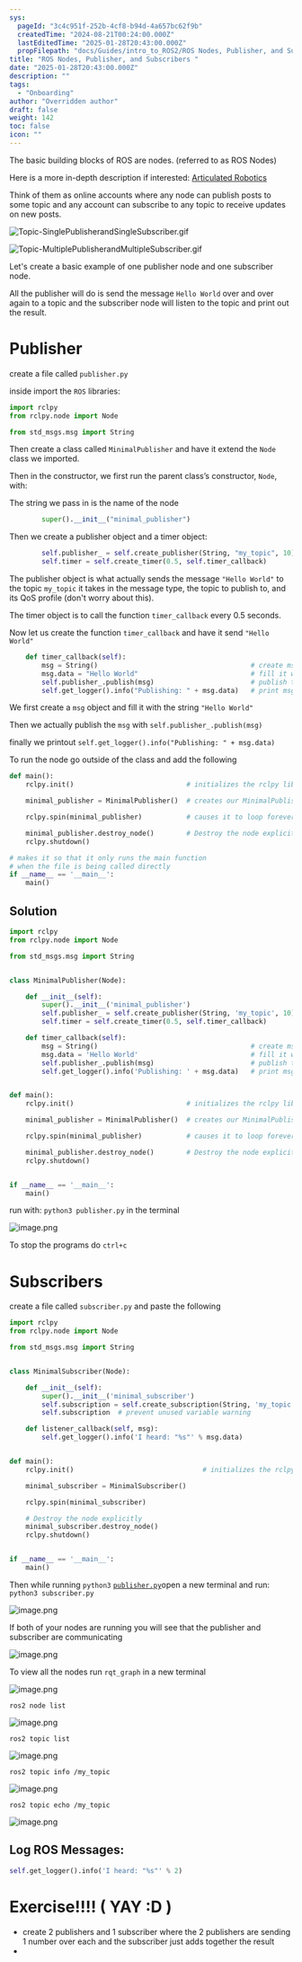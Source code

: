```yaml
---
sys:
  pageId: "3c4c951f-252b-4cf8-b94d-4a657bc62f9b"
  createdTime: "2024-08-21T00:24:00.000Z"
  lastEditedTime: "2025-01-28T20:43:00.000Z"
  propFilepath: "docs/Guides/intro_to_ROS2/ROS Nodes, Publisher, and Subscribers .md"
title: "ROS Nodes, Publisher, and Subscribers "
date: "2025-01-28T20:43:00.000Z"
description: ""
tags:
  - "Onboarding"
author: "Overridden author"
draft: false
weight: 142
toc: false
icon: ""
---
```


The basic building blocks of ROS are nodes. (referred to as ROS Nodes)

Here is a more in-depth description if interested: [Articulated Robotics](https://articulatedrobotics.xyz/tutorials/ready-for-ros/ros-overview#2-nodes)

Think of them as online accounts where any node can publish posts to some topic and any account can subscribe to any topic to receive updates on new posts.

![Topic-SinglePublisherandSingleSubscriber.gif](https://docs.ros.org/en/humble/_images/Topic-SinglePublisherandSingleSubscriber.gif)

![Topic-MultiplePublisherandMultipleSubscriber.gif](https://docs.ros.org/en/humble/_images/Topic-MultiplePublisherandMultipleSubscriber.gif)

Let's create a basic example of one publisher node and one subscriber node.

All the publisher will do is send the message `Hello World` over and over again to a topic and the subscriber node will listen to the topic and print out the result.

# Publisher

create a file called `publisher.py` 

inside import the `ROS` libraries:

```python
import rclpy
from rclpy.node import Node

from std_msgs.msg import String
```

Then create a class called `MinimalPublisher` and have it extend the `Node` class we imported.

Then in the constructor, we first run the parent class’s constructor, `Node`, with:

The string we pass in is the name of the node

```python
        super().__init__("minimal_publisher")
```

Then we create a publisher object and a timer object:

```python
        self.publisher_ = self.create_publisher(String, "my_topic", 10)
        self.timer = self.create_timer(0.5, self.timer_callback)
```

The publisher object is what actually sends the message `"Hello World"` to the topic `my_topic` it takes in the message type, the topic to publish to, and its QoS profile (don't worry about this).

The timer object is to call the function `timer_callback` every 0.5 seconds.

Now let us create the function `timer_callback` and have it send `"Hello World"`

```python
    def timer_callback(self):
        msg = String()                                      # create msg object
        msg.data = "Hello World"                            # fill it with data
        self.publisher_.publish(msg)                        # publish the message
        self.get_logger().info("Publishing: " + msg.data)   # print msg
```

We first create a `msg` object and fill it with the string `"Hello World"`

Then we actually publish the `msg` with `self.publisher_.publish(msg)`

finally we printout `self.get_logger().info("Publishing: " + msg.data)`

To run the node go outside of the class and add the following

```python
def main():
    rclpy.init()                            # initializes the rclpy library

    minimal_publisher = MinimalPublisher()  # creates our MinimalPublisher object

    rclpy.spin(minimal_publisher)           # causes it to loop forever

    minimal_publisher.destroy_node()        # Destroy the node explicitly
    rclpy.shutdown()

# makes it so that it only runs the main function
# when the file is being called directly
if __name__ == '__main__': 
    main()
```

## Solution

```python
import rclpy
from rclpy.node import Node

from std_msgs.msg import String


class MinimalPublisher(Node):

    def __init__(self):
        super().__init__('minimal_publisher')
        self.publisher_ = self.create_publisher(String, 'my_topic', 10)
        self.timer = self.create_timer(0.5, self.timer_callback)

    def timer_callback(self):
        msg = String()                                      # create msg object
        msg.data = 'Hello World'                            # fill it with data
        self.publisher_.publish(msg)                        # publish the message
        self.get_logger().info('Publishing: ' + msg.data)   # print msg


def main():
    rclpy.init()                            # initializes the rclpy library

    minimal_publisher = MinimalPublisher()  # creates our MinimalPublisher object

    rclpy.spin(minimal_publisher)           # causes it to loop forever

    minimal_publisher.destroy_node()        # Destroy the node explicitly
    rclpy.shutdown()


if __name__ == '__main__':
    main()
```

run with: `python3 publisher.py` in the terminal

![image.png](https://prod-files-secure.s3.us-west-2.amazonaws.com/d518164a-d88e-44d1-a4ee-3adb3bd8bce0/9214accb-ad5b-44f1-a31c-b3167c59138b/image.png?X-Amz-Algorithm=AWS4-HMAC-SHA256&X-Amz-Content-Sha256=UNSIGNED-PAYLOAD&X-Amz-Credential=ASIAZI2LB466YX74ZHFW%2F20250226%2Fus-west-2%2Fs3%2Faws4_request&X-Amz-Date=20250226T181107Z&X-Amz-Expires=3600&X-Amz-Security-Token=IQoJb3JpZ2luX2VjECoaCXVzLXdlc3QtMiJHMEUCIGZwZ%2BaI17KmB7Z4We5S9gULRHOdtmrokK67dwEdylP4AiEAhfCnEJO3kQ7N3F%2FY7DRdhjkD3KGBlqfkh4R9s0hh1CMq%2FwMIYxAAGgw2Mzc0MjMxODM4MDUiDGDqFCy0CYq2MlfcRCrcA%2B0tc8%2F07uhmrlD4JpsUJSrRJ%2FBd9ZlkF0ij2hB%2F496Scsk6jA823DsL%2FuIbmOcLVXls0%2FpDZ3IMQ4CwRt7V2rqvCjSjIsZgw8TF3p2TwZyAXhONgveLcLDjwy8TglxtZ3BPO1J9h5zkv5sBpoUfui9pyWwnNSlVlQEdUG3y9ilnQIhzlEC9dpyT5MR%2F94m5eHDTajt8k9lArEmaWWprT%2BJivNUTyX2z5hoMiNZO8N02cHGRJPMXPa9ucj2nLV%2Bsf69U%2B1os6kbooDU6UzzBLLfYz1Clh9CuCq3yRJNCPUdx%2BeaK3MDUCXfxpkcvlamGSapITLNw8DjKiib%2BG70SosCxEFLrY6wRm8zkyikUzxgo5Ik3Rz7s6HmIkZPiFVMbvC3GLx6nodVG6xZ9fn8Qw53s9APJbHECA2rUL7nQA7pz8eKIU5%2BeDraLqITG1rxFnkhTXS5w0dByqcN4s9FMssEpVGE4jRbIwrgHVg71BDHNoz%2FjPs9sOyMxDHgiGJvYROEwZOrRGmQ3w0bP8dHNy9Om6iL9%2BDz96WKbNbzmtLCcZXc1CB%2FOdtNarSZG%2FmxF17%2FZB16Hv%2BQF%2B7ISkftJO8XKyWlBV7r%2F0fe%2BfmadMVSQVYXWOBYNZdgjJsxrMMCo%2Fb0GOqUB63plCcMspW3wu3B5ECSKjeHa80o0Lu3GQYeA69ez4ChaHKHUFYJ0pMxWuzaQqQVDIeLEz%2B%2FLdUf6nrUkBiSmdw5oIV6xOgkiSkWydtYFvJkYdIavDaJ4v5gxjCCKlNrEB3M8HuDTrOUjnJ8i8%2Fqac3Pz43Paf%2BgLia6zo9QgSydwg49CFQSGmkcJZaMfeMUkmxsU%2BVEnFfgBcZUmanQUQjDyTHRN&X-Amz-Signature=398076dd1c51227dbb98fdf4c2deb71db58a37c84e27ab95eb7cb6eb08e66097&X-Amz-SignedHeaders=host&x-id=GetObject)

To stop the programs do `ctrl+c`

# Subscribers

create a file called `subscriber.py` and paste the following

```python
import rclpy
from rclpy.node import Node

from std_msgs.msg import String


class MinimalSubscriber(Node):

    def __init__(self):
        super().__init__('minimal_subscriber')
        self.subscription = self.create_subscription(String, 'my_topic', self.listener_callback, 10)
        self.subscription  # prevent unused variable warning

    def listener_callback(self, msg):
        self.get_logger().info('I heard: "%s"' % msg.data)


def main():
    rclpy.init()                                # initializes the rclpy library

    minimal_subscriber = MinimalSubscriber()

    rclpy.spin(minimal_subscriber)

    # Destroy the node explicitly
    minimal_subscriber.destroy_node()
    rclpy.shutdown()


if __name__ == '__main__':
    main()
```

Then while running `python3` [`publisher.py`](http://publisher.py/)open a new terminal and run: `python3 subscriber.py` 

![image.png](https://prod-files-secure.s3.us-west-2.amazonaws.com/d518164a-d88e-44d1-a4ee-3adb3bd8bce0/611fccf2-c738-4dbd-94e9-98f209092866/image.png?X-Amz-Algorithm=AWS4-HMAC-SHA256&X-Amz-Content-Sha256=UNSIGNED-PAYLOAD&X-Amz-Credential=ASIAZI2LB466YX74ZHFW%2F20250226%2Fus-west-2%2Fs3%2Faws4_request&X-Amz-Date=20250226T181108Z&X-Amz-Expires=3600&X-Amz-Security-Token=IQoJb3JpZ2luX2VjECoaCXVzLXdlc3QtMiJHMEUCIGZwZ%2BaI17KmB7Z4We5S9gULRHOdtmrokK67dwEdylP4AiEAhfCnEJO3kQ7N3F%2FY7DRdhjkD3KGBlqfkh4R9s0hh1CMq%2FwMIYxAAGgw2Mzc0MjMxODM4MDUiDGDqFCy0CYq2MlfcRCrcA%2B0tc8%2F07uhmrlD4JpsUJSrRJ%2FBd9ZlkF0ij2hB%2F496Scsk6jA823DsL%2FuIbmOcLVXls0%2FpDZ3IMQ4CwRt7V2rqvCjSjIsZgw8TF3p2TwZyAXhONgveLcLDjwy8TglxtZ3BPO1J9h5zkv5sBpoUfui9pyWwnNSlVlQEdUG3y9ilnQIhzlEC9dpyT5MR%2F94m5eHDTajt8k9lArEmaWWprT%2BJivNUTyX2z5hoMiNZO8N02cHGRJPMXPa9ucj2nLV%2Bsf69U%2B1os6kbooDU6UzzBLLfYz1Clh9CuCq3yRJNCPUdx%2BeaK3MDUCXfxpkcvlamGSapITLNw8DjKiib%2BG70SosCxEFLrY6wRm8zkyikUzxgo5Ik3Rz7s6HmIkZPiFVMbvC3GLx6nodVG6xZ9fn8Qw53s9APJbHECA2rUL7nQA7pz8eKIU5%2BeDraLqITG1rxFnkhTXS5w0dByqcN4s9FMssEpVGE4jRbIwrgHVg71BDHNoz%2FjPs9sOyMxDHgiGJvYROEwZOrRGmQ3w0bP8dHNy9Om6iL9%2BDz96WKbNbzmtLCcZXc1CB%2FOdtNarSZG%2FmxF17%2FZB16Hv%2BQF%2B7ISkftJO8XKyWlBV7r%2F0fe%2BfmadMVSQVYXWOBYNZdgjJsxrMMCo%2Fb0GOqUB63plCcMspW3wu3B5ECSKjeHa80o0Lu3GQYeA69ez4ChaHKHUFYJ0pMxWuzaQqQVDIeLEz%2B%2FLdUf6nrUkBiSmdw5oIV6xOgkiSkWydtYFvJkYdIavDaJ4v5gxjCCKlNrEB3M8HuDTrOUjnJ8i8%2Fqac3Pz43Paf%2BgLia6zo9QgSydwg49CFQSGmkcJZaMfeMUkmxsU%2BVEnFfgBcZUmanQUQjDyTHRN&X-Amz-Signature=a62379f741176103ac99812b46c2faa032a6869fa23a2b579f65456c36a95947&X-Amz-SignedHeaders=host&x-id=GetObject)

If both of your nodes are running you will see that the publisher and subscriber are communicating

![image.png](https://prod-files-secure.s3.us-west-2.amazonaws.com/d518164a-d88e-44d1-a4ee-3adb3bd8bce0/eea428b5-1cf0-43bb-a30b-81cbaf6c5c78/image.png?X-Amz-Algorithm=AWS4-HMAC-SHA256&X-Amz-Content-Sha256=UNSIGNED-PAYLOAD&X-Amz-Credential=ASIAZI2LB466YX74ZHFW%2F20250226%2Fus-west-2%2Fs3%2Faws4_request&X-Amz-Date=20250226T181107Z&X-Amz-Expires=3600&X-Amz-Security-Token=IQoJb3JpZ2luX2VjECoaCXVzLXdlc3QtMiJHMEUCIGZwZ%2BaI17KmB7Z4We5S9gULRHOdtmrokK67dwEdylP4AiEAhfCnEJO3kQ7N3F%2FY7DRdhjkD3KGBlqfkh4R9s0hh1CMq%2FwMIYxAAGgw2Mzc0MjMxODM4MDUiDGDqFCy0CYq2MlfcRCrcA%2B0tc8%2F07uhmrlD4JpsUJSrRJ%2FBd9ZlkF0ij2hB%2F496Scsk6jA823DsL%2FuIbmOcLVXls0%2FpDZ3IMQ4CwRt7V2rqvCjSjIsZgw8TF3p2TwZyAXhONgveLcLDjwy8TglxtZ3BPO1J9h5zkv5sBpoUfui9pyWwnNSlVlQEdUG3y9ilnQIhzlEC9dpyT5MR%2F94m5eHDTajt8k9lArEmaWWprT%2BJivNUTyX2z5hoMiNZO8N02cHGRJPMXPa9ucj2nLV%2Bsf69U%2B1os6kbooDU6UzzBLLfYz1Clh9CuCq3yRJNCPUdx%2BeaK3MDUCXfxpkcvlamGSapITLNw8DjKiib%2BG70SosCxEFLrY6wRm8zkyikUzxgo5Ik3Rz7s6HmIkZPiFVMbvC3GLx6nodVG6xZ9fn8Qw53s9APJbHECA2rUL7nQA7pz8eKIU5%2BeDraLqITG1rxFnkhTXS5w0dByqcN4s9FMssEpVGE4jRbIwrgHVg71BDHNoz%2FjPs9sOyMxDHgiGJvYROEwZOrRGmQ3w0bP8dHNy9Om6iL9%2BDz96WKbNbzmtLCcZXc1CB%2FOdtNarSZG%2FmxF17%2FZB16Hv%2BQF%2B7ISkftJO8XKyWlBV7r%2F0fe%2BfmadMVSQVYXWOBYNZdgjJsxrMMCo%2Fb0GOqUB63plCcMspW3wu3B5ECSKjeHa80o0Lu3GQYeA69ez4ChaHKHUFYJ0pMxWuzaQqQVDIeLEz%2B%2FLdUf6nrUkBiSmdw5oIV6xOgkiSkWydtYFvJkYdIavDaJ4v5gxjCCKlNrEB3M8HuDTrOUjnJ8i8%2Fqac3Pz43Paf%2BgLia6zo9QgSydwg49CFQSGmkcJZaMfeMUkmxsU%2BVEnFfgBcZUmanQUQjDyTHRN&X-Amz-Signature=1ad96b32374065998f3918dd9b0202006f6537bd81ccff16342dfe3d2cc775da&X-Amz-SignedHeaders=host&x-id=GetObject)

To view all the nodes run `rqt_graph` in a new terminal

![image.png](https://prod-files-secure.s3.us-west-2.amazonaws.com/d518164a-d88e-44d1-a4ee-3adb3bd8bce0/1d98e964-4318-4d62-b5c4-8c8f78368598/image.png?X-Amz-Algorithm=AWS4-HMAC-SHA256&X-Amz-Content-Sha256=UNSIGNED-PAYLOAD&X-Amz-Credential=ASIAZI2LB466YX74ZHFW%2F20250226%2Fus-west-2%2Fs3%2Faws4_request&X-Amz-Date=20250226T181107Z&X-Amz-Expires=3600&X-Amz-Security-Token=IQoJb3JpZ2luX2VjECoaCXVzLXdlc3QtMiJHMEUCIGZwZ%2BaI17KmB7Z4We5S9gULRHOdtmrokK67dwEdylP4AiEAhfCnEJO3kQ7N3F%2FY7DRdhjkD3KGBlqfkh4R9s0hh1CMq%2FwMIYxAAGgw2Mzc0MjMxODM4MDUiDGDqFCy0CYq2MlfcRCrcA%2B0tc8%2F07uhmrlD4JpsUJSrRJ%2FBd9ZlkF0ij2hB%2F496Scsk6jA823DsL%2FuIbmOcLVXls0%2FpDZ3IMQ4CwRt7V2rqvCjSjIsZgw8TF3p2TwZyAXhONgveLcLDjwy8TglxtZ3BPO1J9h5zkv5sBpoUfui9pyWwnNSlVlQEdUG3y9ilnQIhzlEC9dpyT5MR%2F94m5eHDTajt8k9lArEmaWWprT%2BJivNUTyX2z5hoMiNZO8N02cHGRJPMXPa9ucj2nLV%2Bsf69U%2B1os6kbooDU6UzzBLLfYz1Clh9CuCq3yRJNCPUdx%2BeaK3MDUCXfxpkcvlamGSapITLNw8DjKiib%2BG70SosCxEFLrY6wRm8zkyikUzxgo5Ik3Rz7s6HmIkZPiFVMbvC3GLx6nodVG6xZ9fn8Qw53s9APJbHECA2rUL7nQA7pz8eKIU5%2BeDraLqITG1rxFnkhTXS5w0dByqcN4s9FMssEpVGE4jRbIwrgHVg71BDHNoz%2FjPs9sOyMxDHgiGJvYROEwZOrRGmQ3w0bP8dHNy9Om6iL9%2BDz96WKbNbzmtLCcZXc1CB%2FOdtNarSZG%2FmxF17%2FZB16Hv%2BQF%2B7ISkftJO8XKyWlBV7r%2F0fe%2BfmadMVSQVYXWOBYNZdgjJsxrMMCo%2Fb0GOqUB63plCcMspW3wu3B5ECSKjeHa80o0Lu3GQYeA69ez4ChaHKHUFYJ0pMxWuzaQqQVDIeLEz%2B%2FLdUf6nrUkBiSmdw5oIV6xOgkiSkWydtYFvJkYdIavDaJ4v5gxjCCKlNrEB3M8HuDTrOUjnJ8i8%2Fqac3Pz43Paf%2BgLia6zo9QgSydwg49CFQSGmkcJZaMfeMUkmxsU%2BVEnFfgBcZUmanQUQjDyTHRN&X-Amz-Signature=081db91f63d347c667a88ef0394596f6ac50719800ae4047f00b7a9bece6ed94&X-Amz-SignedHeaders=host&x-id=GetObject)

`ros2 node list`

![image.png](https://prod-files-secure.s3.us-west-2.amazonaws.com/d518164a-d88e-44d1-a4ee-3adb3bd8bce0/680ac8cf-e6d9-4164-9ece-5b9a6fccffee/image.png?X-Amz-Algorithm=AWS4-HMAC-SHA256&X-Amz-Content-Sha256=UNSIGNED-PAYLOAD&X-Amz-Credential=ASIAZI2LB466YX74ZHFW%2F20250226%2Fus-west-2%2Fs3%2Faws4_request&X-Amz-Date=20250226T181107Z&X-Amz-Expires=3600&X-Amz-Security-Token=IQoJb3JpZ2luX2VjECoaCXVzLXdlc3QtMiJHMEUCIGZwZ%2BaI17KmB7Z4We5S9gULRHOdtmrokK67dwEdylP4AiEAhfCnEJO3kQ7N3F%2FY7DRdhjkD3KGBlqfkh4R9s0hh1CMq%2FwMIYxAAGgw2Mzc0MjMxODM4MDUiDGDqFCy0CYq2MlfcRCrcA%2B0tc8%2F07uhmrlD4JpsUJSrRJ%2FBd9ZlkF0ij2hB%2F496Scsk6jA823DsL%2FuIbmOcLVXls0%2FpDZ3IMQ4CwRt7V2rqvCjSjIsZgw8TF3p2TwZyAXhONgveLcLDjwy8TglxtZ3BPO1J9h5zkv5sBpoUfui9pyWwnNSlVlQEdUG3y9ilnQIhzlEC9dpyT5MR%2F94m5eHDTajt8k9lArEmaWWprT%2BJivNUTyX2z5hoMiNZO8N02cHGRJPMXPa9ucj2nLV%2Bsf69U%2B1os6kbooDU6UzzBLLfYz1Clh9CuCq3yRJNCPUdx%2BeaK3MDUCXfxpkcvlamGSapITLNw8DjKiib%2BG70SosCxEFLrY6wRm8zkyikUzxgo5Ik3Rz7s6HmIkZPiFVMbvC3GLx6nodVG6xZ9fn8Qw53s9APJbHECA2rUL7nQA7pz8eKIU5%2BeDraLqITG1rxFnkhTXS5w0dByqcN4s9FMssEpVGE4jRbIwrgHVg71BDHNoz%2FjPs9sOyMxDHgiGJvYROEwZOrRGmQ3w0bP8dHNy9Om6iL9%2BDz96WKbNbzmtLCcZXc1CB%2FOdtNarSZG%2FmxF17%2FZB16Hv%2BQF%2B7ISkftJO8XKyWlBV7r%2F0fe%2BfmadMVSQVYXWOBYNZdgjJsxrMMCo%2Fb0GOqUB63plCcMspW3wu3B5ECSKjeHa80o0Lu3GQYeA69ez4ChaHKHUFYJ0pMxWuzaQqQVDIeLEz%2B%2FLdUf6nrUkBiSmdw5oIV6xOgkiSkWydtYFvJkYdIavDaJ4v5gxjCCKlNrEB3M8HuDTrOUjnJ8i8%2Fqac3Pz43Paf%2BgLia6zo9QgSydwg49CFQSGmkcJZaMfeMUkmxsU%2BVEnFfgBcZUmanQUQjDyTHRN&X-Amz-Signature=c67448a2083a575104fae682862315cc5c5d1fc75b9a26f042907cc1141f40d2&X-Amz-SignedHeaders=host&x-id=GetObject)

`ros2 topic list`

![image.png](https://prod-files-secure.s3.us-west-2.amazonaws.com/d518164a-d88e-44d1-a4ee-3adb3bd8bce0/eee2ebe1-27ef-4a4a-96fb-2ca54126fb29/image.png?X-Amz-Algorithm=AWS4-HMAC-SHA256&X-Amz-Content-Sha256=UNSIGNED-PAYLOAD&X-Amz-Credential=ASIAZI2LB466YX74ZHFW%2F20250226%2Fus-west-2%2Fs3%2Faws4_request&X-Amz-Date=20250226T181108Z&X-Amz-Expires=3600&X-Amz-Security-Token=IQoJb3JpZ2luX2VjECoaCXVzLXdlc3QtMiJHMEUCIGZwZ%2BaI17KmB7Z4We5S9gULRHOdtmrokK67dwEdylP4AiEAhfCnEJO3kQ7N3F%2FY7DRdhjkD3KGBlqfkh4R9s0hh1CMq%2FwMIYxAAGgw2Mzc0MjMxODM4MDUiDGDqFCy0CYq2MlfcRCrcA%2B0tc8%2F07uhmrlD4JpsUJSrRJ%2FBd9ZlkF0ij2hB%2F496Scsk6jA823DsL%2FuIbmOcLVXls0%2FpDZ3IMQ4CwRt7V2rqvCjSjIsZgw8TF3p2TwZyAXhONgveLcLDjwy8TglxtZ3BPO1J9h5zkv5sBpoUfui9pyWwnNSlVlQEdUG3y9ilnQIhzlEC9dpyT5MR%2F94m5eHDTajt8k9lArEmaWWprT%2BJivNUTyX2z5hoMiNZO8N02cHGRJPMXPa9ucj2nLV%2Bsf69U%2B1os6kbooDU6UzzBLLfYz1Clh9CuCq3yRJNCPUdx%2BeaK3MDUCXfxpkcvlamGSapITLNw8DjKiib%2BG70SosCxEFLrY6wRm8zkyikUzxgo5Ik3Rz7s6HmIkZPiFVMbvC3GLx6nodVG6xZ9fn8Qw53s9APJbHECA2rUL7nQA7pz8eKIU5%2BeDraLqITG1rxFnkhTXS5w0dByqcN4s9FMssEpVGE4jRbIwrgHVg71BDHNoz%2FjPs9sOyMxDHgiGJvYROEwZOrRGmQ3w0bP8dHNy9Om6iL9%2BDz96WKbNbzmtLCcZXc1CB%2FOdtNarSZG%2FmxF17%2FZB16Hv%2BQF%2B7ISkftJO8XKyWlBV7r%2F0fe%2BfmadMVSQVYXWOBYNZdgjJsxrMMCo%2Fb0GOqUB63plCcMspW3wu3B5ECSKjeHa80o0Lu3GQYeA69ez4ChaHKHUFYJ0pMxWuzaQqQVDIeLEz%2B%2FLdUf6nrUkBiSmdw5oIV6xOgkiSkWydtYFvJkYdIavDaJ4v5gxjCCKlNrEB3M8HuDTrOUjnJ8i8%2Fqac3Pz43Paf%2BgLia6zo9QgSydwg49CFQSGmkcJZaMfeMUkmxsU%2BVEnFfgBcZUmanQUQjDyTHRN&X-Amz-Signature=b4b9395eff362e8c0427e376f4c3fc64289dc9471e85ef8f58ae94f6f94b6bf6&X-Amz-SignedHeaders=host&x-id=GetObject)

`ros2 topic info /my_topic`

![image.png](https://prod-files-secure.s3.us-west-2.amazonaws.com/d518164a-d88e-44d1-a4ee-3adb3bd8bce0/6288ef12-cb9e-406f-b9eb-65feed3a9011/image.png?X-Amz-Algorithm=AWS4-HMAC-SHA256&X-Amz-Content-Sha256=UNSIGNED-PAYLOAD&X-Amz-Credential=ASIAZI2LB466YX74ZHFW%2F20250226%2Fus-west-2%2Fs3%2Faws4_request&X-Amz-Date=20250226T181108Z&X-Amz-Expires=3600&X-Amz-Security-Token=IQoJb3JpZ2luX2VjECoaCXVzLXdlc3QtMiJHMEUCIGZwZ%2BaI17KmB7Z4We5S9gULRHOdtmrokK67dwEdylP4AiEAhfCnEJO3kQ7N3F%2FY7DRdhjkD3KGBlqfkh4R9s0hh1CMq%2FwMIYxAAGgw2Mzc0MjMxODM4MDUiDGDqFCy0CYq2MlfcRCrcA%2B0tc8%2F07uhmrlD4JpsUJSrRJ%2FBd9ZlkF0ij2hB%2F496Scsk6jA823DsL%2FuIbmOcLVXls0%2FpDZ3IMQ4CwRt7V2rqvCjSjIsZgw8TF3p2TwZyAXhONgveLcLDjwy8TglxtZ3BPO1J9h5zkv5sBpoUfui9pyWwnNSlVlQEdUG3y9ilnQIhzlEC9dpyT5MR%2F94m5eHDTajt8k9lArEmaWWprT%2BJivNUTyX2z5hoMiNZO8N02cHGRJPMXPa9ucj2nLV%2Bsf69U%2B1os6kbooDU6UzzBLLfYz1Clh9CuCq3yRJNCPUdx%2BeaK3MDUCXfxpkcvlamGSapITLNw8DjKiib%2BG70SosCxEFLrY6wRm8zkyikUzxgo5Ik3Rz7s6HmIkZPiFVMbvC3GLx6nodVG6xZ9fn8Qw53s9APJbHECA2rUL7nQA7pz8eKIU5%2BeDraLqITG1rxFnkhTXS5w0dByqcN4s9FMssEpVGE4jRbIwrgHVg71BDHNoz%2FjPs9sOyMxDHgiGJvYROEwZOrRGmQ3w0bP8dHNy9Om6iL9%2BDz96WKbNbzmtLCcZXc1CB%2FOdtNarSZG%2FmxF17%2FZB16Hv%2BQF%2B7ISkftJO8XKyWlBV7r%2F0fe%2BfmadMVSQVYXWOBYNZdgjJsxrMMCo%2Fb0GOqUB63plCcMspW3wu3B5ECSKjeHa80o0Lu3GQYeA69ez4ChaHKHUFYJ0pMxWuzaQqQVDIeLEz%2B%2FLdUf6nrUkBiSmdw5oIV6xOgkiSkWydtYFvJkYdIavDaJ4v5gxjCCKlNrEB3M8HuDTrOUjnJ8i8%2Fqac3Pz43Paf%2BgLia6zo9QgSydwg49CFQSGmkcJZaMfeMUkmxsU%2BVEnFfgBcZUmanQUQjDyTHRN&X-Amz-Signature=5e621f8bbe254716625c341a02097597237240610b6f9d8fe087f946b587bd2f&X-Amz-SignedHeaders=host&x-id=GetObject)

`ros2 topic echo /my_topic`

![image.png](https://prod-files-secure.s3.us-west-2.amazonaws.com/d518164a-d88e-44d1-a4ee-3adb3bd8bce0/0a6fcb4d-422d-4a6c-a803-749ef4adf2c6/image.png?X-Amz-Algorithm=AWS4-HMAC-SHA256&X-Amz-Content-Sha256=UNSIGNED-PAYLOAD&X-Amz-Credential=ASIAZI2LB466YX74ZHFW%2F20250226%2Fus-west-2%2Fs3%2Faws4_request&X-Amz-Date=20250226T181107Z&X-Amz-Expires=3600&X-Amz-Security-Token=IQoJb3JpZ2luX2VjECoaCXVzLXdlc3QtMiJHMEUCIGZwZ%2BaI17KmB7Z4We5S9gULRHOdtmrokK67dwEdylP4AiEAhfCnEJO3kQ7N3F%2FY7DRdhjkD3KGBlqfkh4R9s0hh1CMq%2FwMIYxAAGgw2Mzc0MjMxODM4MDUiDGDqFCy0CYq2MlfcRCrcA%2B0tc8%2F07uhmrlD4JpsUJSrRJ%2FBd9ZlkF0ij2hB%2F496Scsk6jA823DsL%2FuIbmOcLVXls0%2FpDZ3IMQ4CwRt7V2rqvCjSjIsZgw8TF3p2TwZyAXhONgveLcLDjwy8TglxtZ3BPO1J9h5zkv5sBpoUfui9pyWwnNSlVlQEdUG3y9ilnQIhzlEC9dpyT5MR%2F94m5eHDTajt8k9lArEmaWWprT%2BJivNUTyX2z5hoMiNZO8N02cHGRJPMXPa9ucj2nLV%2Bsf69U%2B1os6kbooDU6UzzBLLfYz1Clh9CuCq3yRJNCPUdx%2BeaK3MDUCXfxpkcvlamGSapITLNw8DjKiib%2BG70SosCxEFLrY6wRm8zkyikUzxgo5Ik3Rz7s6HmIkZPiFVMbvC3GLx6nodVG6xZ9fn8Qw53s9APJbHECA2rUL7nQA7pz8eKIU5%2BeDraLqITG1rxFnkhTXS5w0dByqcN4s9FMssEpVGE4jRbIwrgHVg71BDHNoz%2FjPs9sOyMxDHgiGJvYROEwZOrRGmQ3w0bP8dHNy9Om6iL9%2BDz96WKbNbzmtLCcZXc1CB%2FOdtNarSZG%2FmxF17%2FZB16Hv%2BQF%2B7ISkftJO8XKyWlBV7r%2F0fe%2BfmadMVSQVYXWOBYNZdgjJsxrMMCo%2Fb0GOqUB63plCcMspW3wu3B5ECSKjeHa80o0Lu3GQYeA69ez4ChaHKHUFYJ0pMxWuzaQqQVDIeLEz%2B%2FLdUf6nrUkBiSmdw5oIV6xOgkiSkWydtYFvJkYdIavDaJ4v5gxjCCKlNrEB3M8HuDTrOUjnJ8i8%2Fqac3Pz43Paf%2BgLia6zo9QgSydwg49CFQSGmkcJZaMfeMUkmxsU%2BVEnFfgBcZUmanQUQjDyTHRN&X-Amz-Signature=aa5478d8b9b44e5012869b9412662964a79a92fd959526ad3890d8a616bd012c&X-Amz-SignedHeaders=host&x-id=GetObject)

## Log ROS Messages:

```python
self.get_logger().info('I heard: "%s"' % 2)
```

# Exercise!!!! ( YAY :D )

- create 2 publishers and 1 subscriber where the 2 publishers are sending 1 number over each and the subscriber just adds together the result
- 
